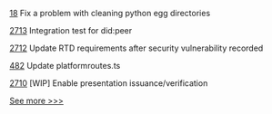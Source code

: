 
[18](https://github.com/hyperledger-labs/pdo-contracts/pull/18) Fix a problem with cleaning python egg directories

[2713](https://github.com/hyperledger/aries-cloudagent-python/pull/2713) Integration test for did:peer

[2712](https://github.com/hyperledger/aries-cloudagent-python/pull/2712) Update RTD requirements after security vulnerability recorded

[482](https://github.com/hyperledger-labs/blockchain-explorer/pull/482) Update platformroutes.ts

[2710](https://github.com/hyperledger/aries-cloudagent-python/pull/2710) [WIP] Enable presentation issuance/verification


[See more >>>](https://start-here.hyperledger.org/pull-requests)
